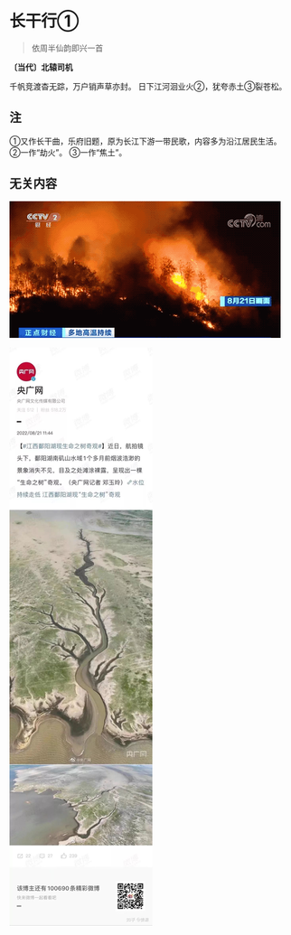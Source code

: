 # 长干行①
> 依周半仙韵即兴一首

**〔当代〕北辕司机**

千帆竞渡杳无踪，万户销声草亦封。
日下江河洄业火②，犹夸赤土③裂苍松。

## 注

①又作长干曲，乐府旧题，原为长江下游一带民歌，内容多为沿江居民生活。
②一作“劫火”。
③一作“焦土”。

## 无关内容

![重庆山火](.\image\重庆山火.gif)

![生命之树奇观](.\image\生命之树奇观.jpg)
